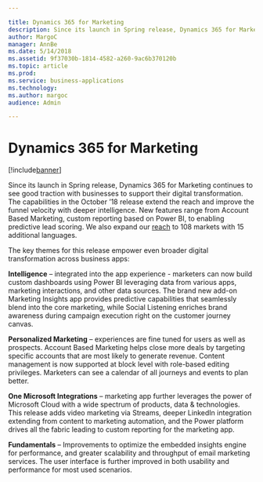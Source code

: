 ```yaml
---

title: Dynamics 365 for Marketing
description: Since its launch in Spring release, Dynamics 365 for Marketing continues to see good traction with businesses to support their digital transformation.
author: MargoC
manager: AnnBe
ms.date: 5/14/2018
ms.assetid: 9f37030b-1814-4582-a260-9ac6b370120b
ms.topic: article
ms.prod: 
ms.service: business-applications
ms.technology: 
ms.author: margoc
audience: Admin

---
```

#  Dynamics 365 for Marketing




[!include[banner](../../../../includes/banner.md)]

Since its launch in Spring release, Dynamics 365 for Marketing continues to see
good traction with businesses to support their digital transformation. The
capabilities in the October ’18 release extend the reach and improve the funnel
velocity with deeper intelligence. New features range from Account Based
Marketing, custom reporting based on Power BI, to enabling predictive lead
scoring. We also expand our [reach](https://aka.ms/dynamics_365_international_availability_deck) to 108 markets with 15 additional languages.

The key themes for this release empower even broader digital transformation
across business apps:

**Intelligence** – integrated into the app experience - marketers can now build
custom dashboards using Power BI leveraging data from various apps, marketing
interactions, and other data sources. The brand new add-on Marketing Insights
app provides predictive capabilities that seamlessly blend into the core
marketing, while Social Listening enriches brand awareness during campaign
execution right on the customer journey canvas.

**Personalized Marketing** – experiences are fine tuned for users as well as
prospects. Account Based Marketing helps close more deals by targeting specific
accounts that are most likely to generate revenue. Content management is now
supported at block level with role-based editing privileges. Marketers can see a
calendar of all journeys and events to plan better.

**One Microsoft Integrations** – marketing app further leverages the power of
Microsoft Cloud with a wide spectrum of products, data & technologies. This
release adds video marketing via Streams, deeper LinkedIn integration extending
from content to marketing automation, and the Power platform drives all the
fabric leading to custom reporting for the marketing app.

**Fundamentals** – Improvements to optimize the embedded insights engine for
performance, and greater scalability and throughput of email marketing services.
The user interface is further improved in both usability and performance for
most used scenarios.
